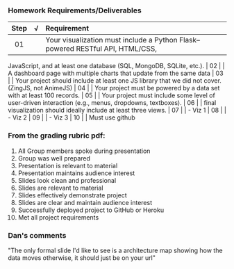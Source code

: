 ### Homework Requirements/Deliverables
| Step  | √ | Requirement |
| :---: | :---: | :--- 
| 01 |  | Your visualization must include a Python Flask–powered RESTful API, HTML/CSS,
JavaScript, and at least one database (SQL, MongoDB, SQLite, etc.).
| 02 |  | A dashboard page with multiple charts that update from the same data
| 03 |  | Your project should include at least one JS library that we did not cover. (ZingJS, not AnimeJS)
| 04 |  | Your project must be powered by a data set with at least 100 records.
| 05 |  | Your project must include some level of user-driven interaction (e.g., menus, dropdowns, textboxes).
| 06 |  | final visualization should ideally include at least three views.
| 07 |  |     - Viz 1
| 08 |  |     - Viz 2
| 09 |  |     - Viz 3
| 10 |  | Must use github

### From the grading rubric pdf:
1. All Group members spoke during presentation
2. Group was well prepared
3. Presentation is relevant to material
4. Presentation maintains audience interest
5. Slides look clean and professional
6. Slides are relevant to material
7. Slides effectively demonstrate project
8. Slides are clear and maintain audience interest
9. Successfully deployed project to GitHub or Heroku
10. Met all project requirements

### Dan's comments 
"The only formal slide I'd like to see is a architecture map showing how the data moves otherwise, it should just be on your url"